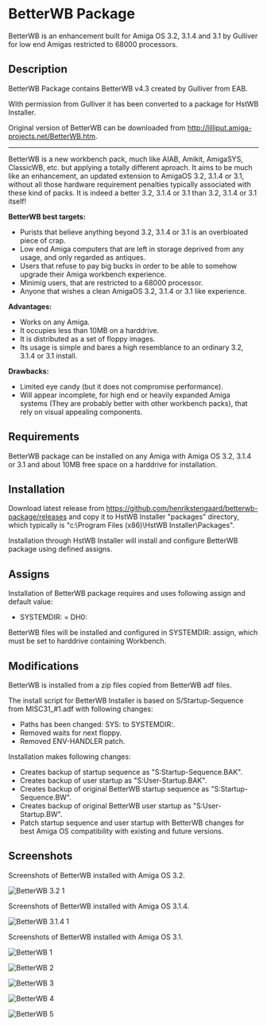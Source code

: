 # BetterWB Package

BetterWB is an enhancement built for Amiga OS 3.2, 3.1.4 and 3.1 by Gulliver for low end Amigas restricted to 68000 processors.

## Description

BetterWB Package contains BetterWB v4.3 created by Gulliver from EAB.

With permission from Gulliver it has been converted to a package for HstWB Installer.

Original version of BetterWB can be downloaded from http://lilliput.amiga-projects.net/BetterWB.htm.

---

BetterWB is a new workbench pack, much like AIAB, Amikit, AmigaSYS, ClassicWB, etc. but applying a totally different aproach. It aims to be much like an enhancement, an updated extension to AmigaOS 3.2, 3.1.4 or 3.1, without all those hardware requirement penalties typically associated with these kind of packs. It is indeed a better 3.2, 3.1.4 or 3.1 than 3.2, 3.1.4 or 3.1 itself!

**BetterWB best targets:**

- Purists that believe anything beyond 3.2, 3.1.4 or 3.1 is an overbloated piece of crap.
- Low end Amiga computers that are left in storage deprived from any usage, and only regarded as antiques.
- Users that refuse to pay big bucks in order to be able to somehow upgrade their Amiga workbench experience.
- Minimig users, that are restricted to a 68000 processor.
- Anyone that wishes a clean AmigaOS 3.2, 3.1.4 or 3.1 like experience.

**Advantages:**

- Works on any Amiga.
- It occupies less than 10MB on a harddrive.
- It is distributed as a set of floppy images.
- Its usage is simple and bares a high resemblance to an ordinary 3.2, 3.1.4 or 3.1 install.

**Drawbacks:**

- Limited eye candy (but it does not compromise performance).
- Will appear incomplete, for high end or heavily expanded Amiga systems (They are probably better with other workbench packs), that rely on visual appealing components.

## Requirements

BetterWB package can be installed on any Amiga with Amiga OS 3.2, 3.1.4 or 3.1 and about 10MB free space on a harddrive for installation.

## Installation

Download latest release from https://github.com/henrikstengaard/betterwb-package/releases and copy it to HstWB Installer "packages" directory, which typically is "c:\Program Files (x86)\HstWB Installer\Packages".

Installation through HstWB Installer will install and configure BetterWB package using defined assigns.

## Assigns

Installation of BetterWB package requires and uses following assign and default value:

- SYSTEMDIR: = DH0:

BetterWB files will be installed and configured in SYSTEMDIR: assign, which must be set to harddrive containing Workbench.

## Modifications

BetterWB is installed from a zip files copied from BetterWB adf files.

The install script for BetterWB Installer is based on S/Startup-Sequence from MISC31_#1.adf with following changes:

- Paths has been changed: SYS: to SYSTEMDIR:.
- Removed waits for next floppy.
- Removed ENV-HANDLER patch.

Installation makes following changes:

- Creates backup of startup sequence as "S:Startup-Sequence.BAK".
- Creates backup of user startup as "S:User-Startup.BAK".
- Creates backup of original BetterWB startup sequence as "S:Startup-Sequence.BW".
- Creates backup of original BetterWB user startup as "S:User-Startup.BW".
- Patch startup sequence and user startup with BetterWB changes for best Amiga OS compatibility with existing and future versions.

## Screenshots

Screenshots of BetterWB installed with Amiga OS 3.2.

![BetterWB 3.2 1](screenshots/betterwb_3.2_1.png?raw=true)

Screenshots of BetterWB installed with Amiga OS 3.1.4.

![BetterWB 3.1.4 1](screenshots/betterwb_3.1.4_1.png?raw=true)

Screenshots of BetterWB installed with Amiga OS 3.1.

![BetterWB 1](screenshots/betterwb_1.png?raw=true)

![BetterWB 2](screenshots/betterwb_2.png?raw=true)

![BetterWB 3](screenshots/betterwb_3.png?raw=true)

![BetterWB 4](screenshots/betterwb_4.png?raw=true)

![BetterWB 5](screenshots/betterwb_5.png?raw=true)